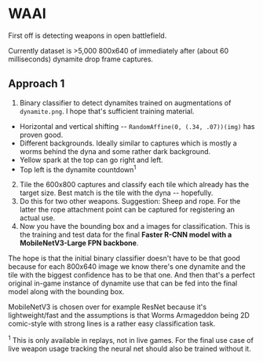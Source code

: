 # WAAI

First off is detecting weapons in open battlefield.

Currently dataset is >5,000 800x640 of immediately after (about 60 milliseconds) dynamite drop frame captures.

## Approach 1

1. Binary classifier to detect dynamites trained on augmentations of `dynamite.png`. I hope that's sufficient training material.
  - Horizontal and vertical shifting -- `RandomAffine(0, (.34, .07))(img)` has proven good.
  - Different backgrounds. Ideally similar to captures which is mostly a worms behind the dyna and some rather dark background.
  - Yellow spark at the top can go right and left.
  - Top left is the dynamite countdown<sup>1</sup>
2. Tile the 600x800 captures and classify each tile which already has the target size. Best match is the tile with the dyna -- hopefully.
3. Do this for two other weapons. Suggestion: Sheep and rope. For the latter the rope attachment point can be captured for registering an actual use.
4. Now you have the bounding box and a images for classification. This is the training and test data for the final **Faster R-CNN model with a MobileNetV3-Large FPN backbone**.

The hope is that the initial binary classifier doesn't have to be that good because for each 800x640 image we know there's one dynamite and the tile with the biggest confidence has to be that one. And then that's a perfect original in-game instance of dynamite use that can be fed into the final model along with the bounding box.

MobileNetV3 is chosen over for example ResNet because it's lightweight/fast and the assumptions is that Worms Armageddon being 2D comic-style with strong lines is a rather easy classification task.

<sup>1</sup> This is only available in replays, not in live games. For the final use case of live weapon usage tracking the neural net should also be trained without it.

